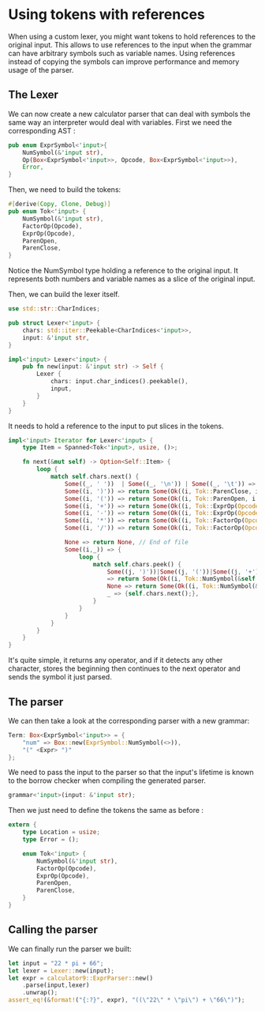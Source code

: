 # Using tokens with references

When using a custom lexer, you might want tokens to hold references to the
original input. This allows to use references to the input when the grammar can
have arbitrary symbols such as variable names. Using references instead of
copying the symbols can improve performance and memory usage of the parser.

## The Lexer

We can now create a new calculator parser that can deal with symbols the same
way an interpreter would deal with variables.
First we need the corresponding AST :

``` rust
pub enum ExprSymbol<'input>{
    NumSymbol(&'input str),
    Op(Box<ExprSymbol<'input>>, Opcode, Box<ExprSymbol<'input>>),
    Error,
}
```

Then, we need to build the tokens:

``` rust
#[derive(Copy, Clone, Debug)]
pub enum Tok<'input> {
    NumSymbol(&'input str),
    FactorOp(Opcode),
    ExprOp(Opcode),
    ParenOpen,
    ParenClose,
}
```

Notice the NumSymbol type holding a reference to the original input.
It represents both numbers and variable names as a slice of the original input.

Then, we can build the lexer itself.

``` rust
use std::str::CharIndices;

pub struct Lexer<'input> {
    chars: std::iter::Peekable<CharIndices<'input>>,
    input: &'input str,
}

impl<'input> Lexer<'input> {
    pub fn new(input: &'input str) -> Self {
        Lexer {
            chars: input.char_indices().peekable(),
            input,
        }
    }
}
```

It needs to hold a reference to the input to put slices in the tokens.

``` rust
impl<'input> Iterator for Lexer<'input> {
    type Item = Spanned<Tok<'input>, usize, ()>;

    fn next(&mut self) -> Option<Self::Item> {
        loop {
            match self.chars.next() {
                Some((_, ' '))  | Some((_, '\n')) | Some((_, '\t')) => continue,
                Some((i, ')')) => return Some(Ok((i, Tok::ParenClose, i + 1))),
                Some((i, '(')) => return Some(Ok((i, Tok::ParenOpen, i + 1))),
                Some((i, '+')) => return Some(Ok((i, Tok::ExprOp(Opcode::Add), i + 1))),
                Some((i, '-')) => return Some(Ok((i, Tok::ExprOp(Opcode::Sub), i + 1))),
                Some((i, '*')) => return Some(Ok((i, Tok::FactorOp(Opcode::Mul), i + 1))),
                Some((i, '/')) => return Some(Ok((i, Tok::FactorOp(Opcode::Div), i + 1))),

                None => return None, // End of file
                Some((i,_)) => {
                    loop {
                        match self.chars.peek() {
                            Some((j, ')'))|Some((j, '('))|Some((j, '+'))|Some((j, '-'))|Some((j, '*'))|Some((j, '/'))|Some((j,' '))
                            => return Some(Ok((i, Tok::NumSymbol(&self.input[i..*j]), *j))),
                            None => return Some(Ok((i, Tok::NumSymbol(&self.input[i..]),self.input.len()))),
                            _ => {self.chars.next();},
                        }
                    }
                }
            }
        }
    }
}
```

It's  quite simple, it returns any operator, and if it detects any other
character, stores the beginning then continues to the next operator and sends
the symbol it just parsed.

## The parser

We can then take a look at the corresponding parser with a new grammar:

``` rust
Term: Box<ExprSymbol<'input>> = {
    "num" => Box::new(ExprSymbol::NumSymbol(<>)),
    "(" <Expr> ")"
};
```

We need to pass the input to the parser so that the input's lifetime is known
to the borrow checker when compiling the generated parser.

``` rust
grammar<'input>(input: &'input str);
```

Then we just need to define the tokens the same as before :

``` rust
extern {
    type Location = usize;
    type Error = ();

    enum Tok<'input> {
        NumSymbol(&'input str),
        FactorOp(Opcode),
        ExprOp(Opcode),
        ParenOpen,
        ParenClose,
    }
}
```

## Calling the parser

We can finally run the parser we built:

``` rust
let input = "22 * pi + 66";
let lexer = Lexer::new(input);
let expr = calculator9::ExprParser::new()
    .parse(input,lexer)
    .unwrap();
assert_eq!(&format!("{:?}", expr), "((\"22\" * \"pi\") + \"66\")");
```
